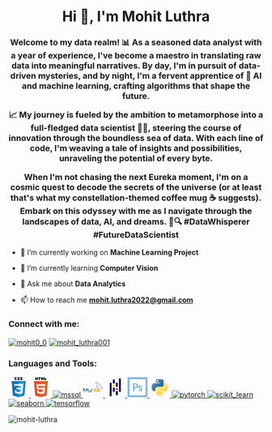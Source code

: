 <h1 align="center">Hi 👋, I'm Mohit Luthra</h1>
<h3 align="center">Welcome to my data realm! 📊 As a seasoned data analyst with a year of experience, I've become a maestro in translating raw data into meaningful narratives. By day, I'm in pursuit of data-driven mysteries, and by night, I'm a fervent apprentice of 🤖 AI and machine learning, crafting algorithms that shape the future. 
  
  📈 My journey is fueled by the ambition to metamorphose into a full-fledged data scientist 🧙‍♂️, steering the course of innovation through the boundless sea of data. With each line of code, I'm weaving a tale of insights and possibilities, unraveling the potential of every byte. 
   
  When I'm not chasing the next Eureka moment, I'm on a cosmic quest to decode the secrets of the universe (or at least that's what my constellation-themed coffee mug ☕ suggests). Embark on this odyssey with me as I navigate through the landscapes of data, AI, and dreams. 🚀🔍 #DataWhisperer #FutureDataScientist</h3>

- 🔭 I’m currently working on **Machine Learning Project**

- 🌱 I’m currently learning **Computer Vision**

- 💬 Ask me about **Data Analytics**

- 📫 How to reach me **mohit.luthra2022@gmail.com**

<h3 align="left">Connect with me:</h3>
<p align="left">
<a href="https://instagram.com/mohit0_0" target="blank"><img align="center" src="https://raw.githubusercontent.com/rahuldkjain/github-profile-readme-generator/master/src/images/icons/Social/instagram.svg" alt="mohit0_0" height="30" width="40" /></a>
<a href="https://www.hackerrank.com/mohit_luthra001" target="blank"><img align="center" src="https://raw.githubusercontent.com/rahuldkjain/github-profile-readme-generator/master/src/images/icons/Social/hackerrank.svg" alt="mohit_luthra001" height="30" width="40" /></a>
</p>

<h3 align="left">Languages and Tools:</h3>
<p align="left"> <a href="https://www.w3schools.com/css/" target="_blank" rel="noreferrer"> <img src="https://raw.githubusercontent.com/devicons/devicon/master/icons/css3/css3-original-wordmark.svg" alt="css3" width="40" height="40"/> </a> <a href="https://www.w3.org/html/" target="_blank" rel="noreferrer"> <img src="https://raw.githubusercontent.com/devicons/devicon/master/icons/html5/html5-original-wordmark.svg" alt="html5" width="40" height="40"/> </a> <a href="https://www.microsoft.com/en-us/sql-server" target="_blank" rel="noreferrer"> <img src="https://www.svgrepo.com/show/303229/microsoft-sql-server-logo.svg" alt="mssql" width="40" height="40"/> </a> <a href="https://www.mysql.com/" target="_blank" rel="noreferrer"> <img src="https://raw.githubusercontent.com/devicons/devicon/master/icons/mysql/mysql-original-wordmark.svg" alt="mysql" width="40" height="40"/> </a> <a href="https://pandas.pydata.org/" target="_blank" rel="noreferrer"> <img src="https://raw.githubusercontent.com/devicons/devicon/2ae2a900d2f041da66e950e4d48052658d850630/icons/pandas/pandas-original.svg" alt="pandas" width="40" height="40"/> </a> <a href="https://www.photoshop.com/en" target="_blank" rel="noreferrer"> <img src="https://raw.githubusercontent.com/devicons/devicon/master/icons/photoshop/photoshop-line.svg" alt="photoshop" width="40" height="40"/> </a> <a href="https://www.python.org" target="_blank" rel="noreferrer"> <img src="https://raw.githubusercontent.com/devicons/devicon/master/icons/python/python-original.svg" alt="python" width="40" height="40"/> </a> <a href="https://pytorch.org/" target="_blank" rel="noreferrer"> <img src="https://www.vectorlogo.zone/logos/pytorch/pytorch-icon.svg" alt="pytorch" width="40" height="40"/> </a> <a href="https://scikit-learn.org/" target="_blank" rel="noreferrer"> <img src="https://upload.wikimedia.org/wikipedia/commons/0/05/Scikit_learn_logo_small.svg" alt="scikit_learn" width="40" height="40"/> </a> <a href="https://seaborn.pydata.org/" target="_blank" rel="noreferrer"> <img src="https://seaborn.pydata.org/_images/logo-mark-lightbg.svg" alt="seaborn" width="40" height="40"/> </a> <a href="https://www.tensorflow.org" target="_blank" rel="noreferrer"> <img src="https://www.vectorlogo.zone/logos/tensorflow/tensorflow-icon.svg" alt="tensorflow" width="40" height="40"/> </a> </p>

<p><img align="center" src="https://github-readme-stats.vercel.app/api/top-langs?username=mohit-luthra&show_icons=true&locale=en&layout=compact" alt="mohit-luthra" /></p>
